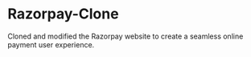 # Razorpay-Clone
Cloned and modified the Razorpay website to create a seamless online payment user experience.
